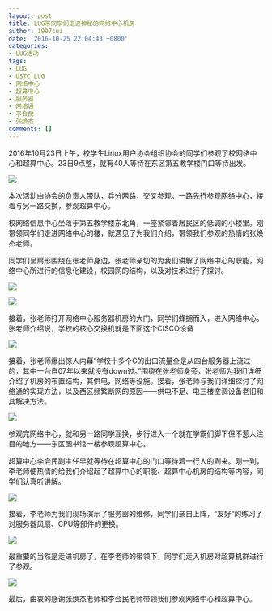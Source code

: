 ```yaml
---
layout: post
title: LUG带同学们走进神秘的网络中心机房
author: 1997cui
date: '2016-10-25 22:04:43 +0800'
categories:
- LUG活动
tags:
- LUG
- USTC_LUG
- 网络中心
- 超算中心
- 服务器
- 网络通
- 李会民
- 张焕杰
comments: []
---
```

2016年10月23日上午，校学生Linux用户协会组织协会的同学们参观了校网络中心和超算中心。23日9点整，就有40人等待在东区第五教学楼门口等待出发。

![](https://ftp.ustclug.org/wp-content/uploads/2016/10/图一.jpg)

本次活动由协会的负责人带队，兵分两路，交叉参观。一路先行参观网络中心，接着与另一路交换，参观超算中心。

校网络信息中心坐落于第五教学楼东北角，一座紧邻着居民区的低调的小楼里。刚带领同学们走进网络中心的楼，就遇见了为我们介绍，带领我们参观的热情的张焕杰老师。

同学们呈扇形围绕在张老师身边，张老师亲切的为我们讲解了网络中心的职能，网络中心所进行的信息化建设，校园网的结构，以及对技术进行了探讨。

![](https://ftp.ustclug.org/wp-content/uploads/2016/10/photo302688598030919678.jpg)

![](https://ftp.ustclug.org/wp-content/uploads/2016/10/图三.jpg)

接着，张老师打开网络中心服务器机房的大门，同学们蜂拥而入，进入网络中心。张老师介绍说，学校的核心交换机就是下面这个CISCO设备

![](https://ftp.ustclug.org/wp-content/uploads/2016/10/图四.jpg)

接着，张老师爆出惊人内幕“学校十多个G的出口流量全是从四台服务器上流过的，其中一台自07年以来就没有down过。”围绕在张老师身旁，张老师为我们详细介绍了机房的布置结构，其供电，网络等设施。接着，张老师与我们详细探讨了网络通的实现方法，以及西区频繁断网的原因——供电不足、电三楼空调设备老旧和其解决方法。

![](https://ftp.ustclug.org/wp-content/uploads/2016/10/啦啦啦.jpg)

参观完网络中心，就和另一路同学互换，步行进入一个就在学霸们脚下但不惹人注目的地方——东区图书馆一楼参观超算中心。

超算中心李会民副主任早就等待在超算中心的门口等待着一行人的到来。刚一到，李老师便热情的给我们介绍起了超算中心的职能、超算中心机房的结构等内容，同学们认真听讲解。

![](https://ftp.ustclug.org/wp-content/uploads/2016/10/图六.jpg)

接着，李老师为我们现场演示了服务器的维修，同学们亲自上阵，“友好“的练习了对服务器风扇、CPU等部件的更换。

![](https://ftp.ustclug.org/wp-content/uploads/2016/10/图七.jpg)

最重要的当然是走进机房了，在李老师的带领下，同学们走入机房对超算机群进行了参观。

![](https://ftp.ustclug.org/wp-content/uploads/2016/10/图八.jpg)

最后，由衷的感谢张焕杰老师和李会民老师带领我们参观网络中心和超算中心。
